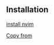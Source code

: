 
## Installation
[install nvim](https://github.com/neovim/neovim/wiki/Installing-Neovim)

[Copy from](https://github.com/huytd/vim-config)
